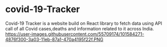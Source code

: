 # covid-19-Tracker
Covid-19 Tracker is a website build on React library to fetch data using API call of all Covid cases,deaths and information related to it across India.
https://user-images.githubusercontent.com/55709174/101584271-4876f300-3a03-11eb-87a1-470a4195f22f.PNG
